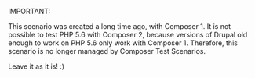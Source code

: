 IMPORTANT:

This scenario was created a long time ago, with Composer 1.  It is not
possible to test PHP 5.6 with Composer 2, because versions of Drupal old
enough to work on PHP 5.6 only work with Composer 1. Therefore, this
scenario is no longer managed by Composer Test Scenarios.

Leave it as it is!  :)
